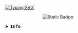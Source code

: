 ⠀⠀⠀⠀⠀⠀⠀⠀⠀⠀⠀⠀⠀⠀⠀⠀⠀⠀⠀⠀⠀⠀[![Typing SVG](https://readme-typing-svg.demolab.com?font=Mr+Dafoe&size=46&pause=1000&color=FFFFFF&background=2200FF00&center=true&vCenter=true&multiline=true&repeat=false&width=440&height=112&lines=i%C2%B4m%E2%A0%80Morning)](https://git.io/typing-svg)

⠀⠀⠀⠀⠀⠀⠀⠀⠀⠀⠀⠀⠀⠀⠀⠀⠀⠀⠀⠀⠀⠀⠀⠀⠀⠀⠀⠀⠀⠀⠀⠀⠀⠀![Static Badge](https://img.shields.io/badge/madrugada3__-blue?style=for-the-badge&logo=myanimelist&logoSize=auto)

<details align="center">
    <summary>
      <samp>
        <b>Info</b>
      </samp>
    </summary>
    <br>
<div align="center">

  | ![](http://github-profile-summary-cards.vercel.app/api/cards/stats?username=3Morning&theme=github_dark) | ![](http://github-profile-summary-cards.vercel.app/api/cards/repos-per-language?username=3Morning&theme=github_dark) | ![](http://github-profile-summary-cards.vercel.app/api/cards/productive-time?username=3Morning&theme=github_dark&utcOffset=8) |
| :-: | :-: | :-: |

![](http://github-profile-summary-cards.vercel.app/api/cards/profile-details?username=3Morning&theme=github_dark)  
###
<div align="center">
  <img src="https://github-readme-stats.vercel.app/api?username=3morning&hide_title=false&hide_rank=false&show_icons=true&include_all_commits=true&count_private=true&disable_animations=false&theme=dracula&locale=en&hide_border=false&order=1" height="150" alt="stats graph"  />
  <img src="https://github-readme-stats.vercel.app/api/top-langs?username=3morning&locale=en&hide_title=false&layout=compact&card_width=320&langs_count=5&theme=dracula&hide_border=false&order=2" height="150" alt="languages graph"  />
</div>

###

###

